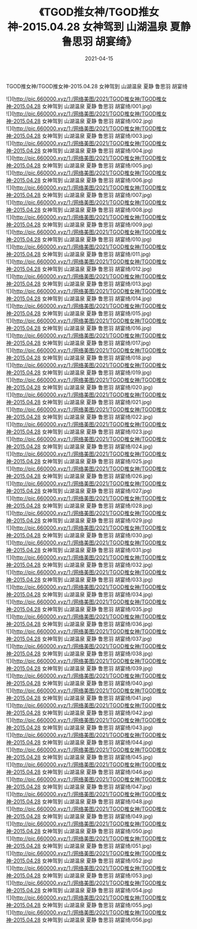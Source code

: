 ﻿---
layout: post
title:  《TGOD推女神/TGOD推女神-2015.04.28 女神驾到 山湖温泉 夏静 鲁思羽 胡宴绮》
date:   2021-04-15
img: http://pic.660000.xyz/1:/网络美图/2021/TGOD推女神/TGOD推女神-2015.04.28 女神驾到 山湖温泉 夏静 鲁思羽 胡宴绮/000.jpg
categories: [美女, 清纯, 唯美]
---

TGOD推女神/TGOD推女神-2015.04.28 女神驾到 山湖温泉 夏静 鲁思羽 胡宴绮

 ![](http://pic.660000.xyz/1:/网络美图/2021/TGOD推女神/TGOD推女神-2015.04.28 女神驾到 山湖温泉 夏静 鲁思羽 胡宴绮/001.jpg) <br>![](http://pic.660000.xyz/1:/网络美图/2021/TGOD推女神/TGOD推女神-2015.04.28 女神驾到 山湖温泉 夏静 鲁思羽 胡宴绮/002.jpg) <br>![](http://pic.660000.xyz/1:/网络美图/2021/TGOD推女神/TGOD推女神-2015.04.28 女神驾到 山湖温泉 夏静 鲁思羽 胡宴绮/003.jpg) <br>![](http://pic.660000.xyz/1:/网络美图/2021/TGOD推女神/TGOD推女神-2015.04.28 女神驾到 山湖温泉 夏静 鲁思羽 胡宴绮/004.jpg) <br>![](http://pic.660000.xyz/1:/网络美图/2021/TGOD推女神/TGOD推女神-2015.04.28 女神驾到 山湖温泉 夏静 鲁思羽 胡宴绮/005.jpg) <br>![](http://pic.660000.xyz/1:/网络美图/2021/TGOD推女神/TGOD推女神-2015.04.28 女神驾到 山湖温泉 夏静 鲁思羽 胡宴绮/006.jpg) <br>![](http://pic.660000.xyz/1:/网络美图/2021/TGOD推女神/TGOD推女神-2015.04.28 女神驾到 山湖温泉 夏静 鲁思羽 胡宴绮/007.jpg) <br>![](http://pic.660000.xyz/1:/网络美图/2021/TGOD推女神/TGOD推女神-2015.04.28 女神驾到 山湖温泉 夏静 鲁思羽 胡宴绮/008.jpg) <br>![](http://pic.660000.xyz/1:/网络美图/2021/TGOD推女神/TGOD推女神-2015.04.28 女神驾到 山湖温泉 夏静 鲁思羽 胡宴绮/009.jpg) <br>![](http://pic.660000.xyz/1:/网络美图/2021/TGOD推女神/TGOD推女神-2015.04.28 女神驾到 山湖温泉 夏静 鲁思羽 胡宴绮/010.jpg) <br>![](http://pic.660000.xyz/1:/网络美图/2021/TGOD推女神/TGOD推女神-2015.04.28 女神驾到 山湖温泉 夏静 鲁思羽 胡宴绮/011.jpg) <br>![](http://pic.660000.xyz/1:/网络美图/2021/TGOD推女神/TGOD推女神-2015.04.28 女神驾到 山湖温泉 夏静 鲁思羽 胡宴绮/012.jpg) <br>![](http://pic.660000.xyz/1:/网络美图/2021/TGOD推女神/TGOD推女神-2015.04.28 女神驾到 山湖温泉 夏静 鲁思羽 胡宴绮/013.jpg) <br>![](http://pic.660000.xyz/1:/网络美图/2021/TGOD推女神/TGOD推女神-2015.04.28 女神驾到 山湖温泉 夏静 鲁思羽 胡宴绮/014.jpg) <br>![](http://pic.660000.xyz/1:/网络美图/2021/TGOD推女神/TGOD推女神-2015.04.28 女神驾到 山湖温泉 夏静 鲁思羽 胡宴绮/015.jpg) <br>![](http://pic.660000.xyz/1:/网络美图/2021/TGOD推女神/TGOD推女神-2015.04.28 女神驾到 山湖温泉 夏静 鲁思羽 胡宴绮/016.jpg) <br>![](http://pic.660000.xyz/1:/网络美图/2021/TGOD推女神/TGOD推女神-2015.04.28 女神驾到 山湖温泉 夏静 鲁思羽 胡宴绮/017.jpg) <br>![](http://pic.660000.xyz/1:/网络美图/2021/TGOD推女神/TGOD推女神-2015.04.28 女神驾到 山湖温泉 夏静 鲁思羽 胡宴绮/018.jpg) <br>![](http://pic.660000.xyz/1:/网络美图/2021/TGOD推女神/TGOD推女神-2015.04.28 女神驾到 山湖温泉 夏静 鲁思羽 胡宴绮/019.jpg) <br>![](http://pic.660000.xyz/1:/网络美图/2021/TGOD推女神/TGOD推女神-2015.04.28 女神驾到 山湖温泉 夏静 鲁思羽 胡宴绮/020.jpg) <br>![](http://pic.660000.xyz/1:/网络美图/2021/TGOD推女神/TGOD推女神-2015.04.28 女神驾到 山湖温泉 夏静 鲁思羽 胡宴绮/021.jpg) <br>![](http://pic.660000.xyz/1:/网络美图/2021/TGOD推女神/TGOD推女神-2015.04.28 女神驾到 山湖温泉 夏静 鲁思羽 胡宴绮/022.jpg) <br>![](http://pic.660000.xyz/1:/网络美图/2021/TGOD推女神/TGOD推女神-2015.04.28 女神驾到 山湖温泉 夏静 鲁思羽 胡宴绮/023.jpg) <br>![](http://pic.660000.xyz/1:/网络美图/2021/TGOD推女神/TGOD推女神-2015.04.28 女神驾到 山湖温泉 夏静 鲁思羽 胡宴绮/024.jpg) <br>![](http://pic.660000.xyz/1:/网络美图/2021/TGOD推女神/TGOD推女神-2015.04.28 女神驾到 山湖温泉 夏静 鲁思羽 胡宴绮/025.jpg) <br>![](http://pic.660000.xyz/1:/网络美图/2021/TGOD推女神/TGOD推女神-2015.04.28 女神驾到 山湖温泉 夏静 鲁思羽 胡宴绮/026.jpg) <br>![](http://pic.660000.xyz/1:/网络美图/2021/TGOD推女神/TGOD推女神-2015.04.28 女神驾到 山湖温泉 夏静 鲁思羽 胡宴绮/027.jpg) <br>![](http://pic.660000.xyz/1:/网络美图/2021/TGOD推女神/TGOD推女神-2015.04.28 女神驾到 山湖温泉 夏静 鲁思羽 胡宴绮/028.jpg) <br>![](http://pic.660000.xyz/1:/网络美图/2021/TGOD推女神/TGOD推女神-2015.04.28 女神驾到 山湖温泉 夏静 鲁思羽 胡宴绮/029.jpg) <br>![](http://pic.660000.xyz/1:/网络美图/2021/TGOD推女神/TGOD推女神-2015.04.28 女神驾到 山湖温泉 夏静 鲁思羽 胡宴绮/030.jpg) <br>![](http://pic.660000.xyz/1:/网络美图/2021/TGOD推女神/TGOD推女神-2015.04.28 女神驾到 山湖温泉 夏静 鲁思羽 胡宴绮/031.jpg) <br>![](http://pic.660000.xyz/1:/网络美图/2021/TGOD推女神/TGOD推女神-2015.04.28 女神驾到 山湖温泉 夏静 鲁思羽 胡宴绮/032.jpg) <br>![](http://pic.660000.xyz/1:/网络美图/2021/TGOD推女神/TGOD推女神-2015.04.28 女神驾到 山湖温泉 夏静 鲁思羽 胡宴绮/033.jpg) <br>![](http://pic.660000.xyz/1:/网络美图/2021/TGOD推女神/TGOD推女神-2015.04.28 女神驾到 山湖温泉 夏静 鲁思羽 胡宴绮/034.jpg) <br>![](http://pic.660000.xyz/1:/网络美图/2021/TGOD推女神/TGOD推女神-2015.04.28 女神驾到 山湖温泉 夏静 鲁思羽 胡宴绮/035.jpg) <br>![](http://pic.660000.xyz/1:/网络美图/2021/TGOD推女神/TGOD推女神-2015.04.28 女神驾到 山湖温泉 夏静 鲁思羽 胡宴绮/036.jpg) <br>![](http://pic.660000.xyz/1:/网络美图/2021/TGOD推女神/TGOD推女神-2015.04.28 女神驾到 山湖温泉 夏静 鲁思羽 胡宴绮/037.jpg) <br>![](http://pic.660000.xyz/1:/网络美图/2021/TGOD推女神/TGOD推女神-2015.04.28 女神驾到 山湖温泉 夏静 鲁思羽 胡宴绮/038.jpg) <br>![](http://pic.660000.xyz/1:/网络美图/2021/TGOD推女神/TGOD推女神-2015.04.28 女神驾到 山湖温泉 夏静 鲁思羽 胡宴绮/039.jpg) <br>![](http://pic.660000.xyz/1:/网络美图/2021/TGOD推女神/TGOD推女神-2015.04.28 女神驾到 山湖温泉 夏静 鲁思羽 胡宴绮/040.jpg) <br>![](http://pic.660000.xyz/1:/网络美图/2021/TGOD推女神/TGOD推女神-2015.04.28 女神驾到 山湖温泉 夏静 鲁思羽 胡宴绮/041.jpg) <br>![](http://pic.660000.xyz/1:/网络美图/2021/TGOD推女神/TGOD推女神-2015.04.28 女神驾到 山湖温泉 夏静 鲁思羽 胡宴绮/042.jpg) <br>![](http://pic.660000.xyz/1:/网络美图/2021/TGOD推女神/TGOD推女神-2015.04.28 女神驾到 山湖温泉 夏静 鲁思羽 胡宴绮/043.jpg) <br>![](http://pic.660000.xyz/1:/网络美图/2021/TGOD推女神/TGOD推女神-2015.04.28 女神驾到 山湖温泉 夏静 鲁思羽 胡宴绮/044.jpg) <br>![](http://pic.660000.xyz/1:/网络美图/2021/TGOD推女神/TGOD推女神-2015.04.28 女神驾到 山湖温泉 夏静 鲁思羽 胡宴绮/045.jpg) <br>![](http://pic.660000.xyz/1:/网络美图/2021/TGOD推女神/TGOD推女神-2015.04.28 女神驾到 山湖温泉 夏静 鲁思羽 胡宴绮/046.jpg) <br>![](http://pic.660000.xyz/1:/网络美图/2021/TGOD推女神/TGOD推女神-2015.04.28 女神驾到 山湖温泉 夏静 鲁思羽 胡宴绮/047.jpg) <br>![](http://pic.660000.xyz/1:/网络美图/2021/TGOD推女神/TGOD推女神-2015.04.28 女神驾到 山湖温泉 夏静 鲁思羽 胡宴绮/048.jpg) <br>![](http://pic.660000.xyz/1:/网络美图/2021/TGOD推女神/TGOD推女神-2015.04.28 女神驾到 山湖温泉 夏静 鲁思羽 胡宴绮/049.jpg) <br>![](http://pic.660000.xyz/1:/网络美图/2021/TGOD推女神/TGOD推女神-2015.04.28 女神驾到 山湖温泉 夏静 鲁思羽 胡宴绮/050.jpg) <br>![](http://pic.660000.xyz/1:/网络美图/2021/TGOD推女神/TGOD推女神-2015.04.28 女神驾到 山湖温泉 夏静 鲁思羽 胡宴绮/051.jpg) <br>![](http://pic.660000.xyz/1:/网络美图/2021/TGOD推女神/TGOD推女神-2015.04.28 女神驾到 山湖温泉 夏静 鲁思羽 胡宴绮/052.jpg) <br>![](http://pic.660000.xyz/1:/网络美图/2021/TGOD推女神/TGOD推女神-2015.04.28 女神驾到 山湖温泉 夏静 鲁思羽 胡宴绮/053.jpg) <br>![](http://pic.660000.xyz/1:/网络美图/2021/TGOD推女神/TGOD推女神-2015.04.28 女神驾到 山湖温泉 夏静 鲁思羽 胡宴绮/054.jpg) <br>![](http://pic.660000.xyz/1:/网络美图/2021/TGOD推女神/TGOD推女神-2015.04.28 女神驾到 山湖温泉 夏静 鲁思羽 胡宴绮/055.jpg) <br>![](http://pic.660000.xyz/1:/网络美图/2021/TGOD推女神/TGOD推女神-2015.04.28 女神驾到 山湖温泉 夏静 鲁思羽 胡宴绮/056.jpg) <br>